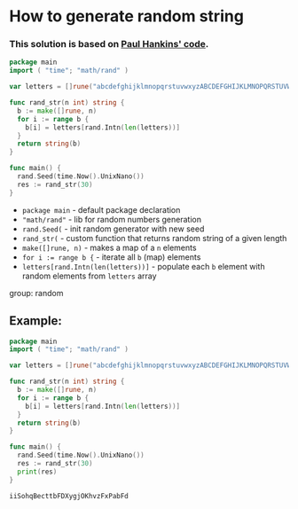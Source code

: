 # How to generate random string

### This solution is based on [Paul Hankins' code](https://stackoverflow.com/questions/22892120/how-to-generate-a-random-string-of-a-fixed-length-in-go/22892986#22892986).

```go
package main
import ( "time"; "math/rand" )

var letters = []rune("abcdefghijklmnopqrstuvwxyzABCDEFGHIJKLMNOPQRSTUVWXYZ")

func rand_str(n int) string {
  b := make([]rune, n)
  for i := range b {
    b[i] = letters[rand.Intn(len(letters))]
  }
  return string(b)
}

func main() {
  rand.Seed(time.Now().UnixNano())
  res := rand_str(30)
}
```

- `package main` - default package declaration
- `"math/rand"` - lib for random numbers generation
- `rand.Seed(` - init random generator with new seed
- `rand_str(` - custom function that returns random string of a given length
- `make([]rune, n)` - makes a map of a `n` elements
- `for i := range b {` - iterate all `b` (map) elements
- `letters[rand.Intn(len(letters))]` - populate each `b` element with random elements from `letters` array

group: random

## Example: 
```go
package main
import ( "time"; "math/rand" )

var letters = []rune("abcdefghijklmnopqrstuvwxyzABCDEFGHIJKLMNOPQRSTUVWXYZ")

func rand_str(n int) string {
  b := make([]rune, n)
  for i := range b {
    b[i] = letters[rand.Intn(len(letters))]
  }
  return string(b)
}

func main() {
  rand.Seed(time.Now().UnixNano())
  res := rand_str(30)
  print(res)
}
```
```
iiSohqBecttbFDXygjOKhvzFxPabFd
```

